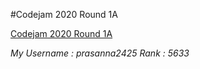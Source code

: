 #Codejam 2020 Round 1A

[Codejam 2020 Round 1A](https://codingcompetitions.withgoogle.com/codejam/round/000000000019fd74)

*My Username : prasanna2425*
*Rank : 5633*
